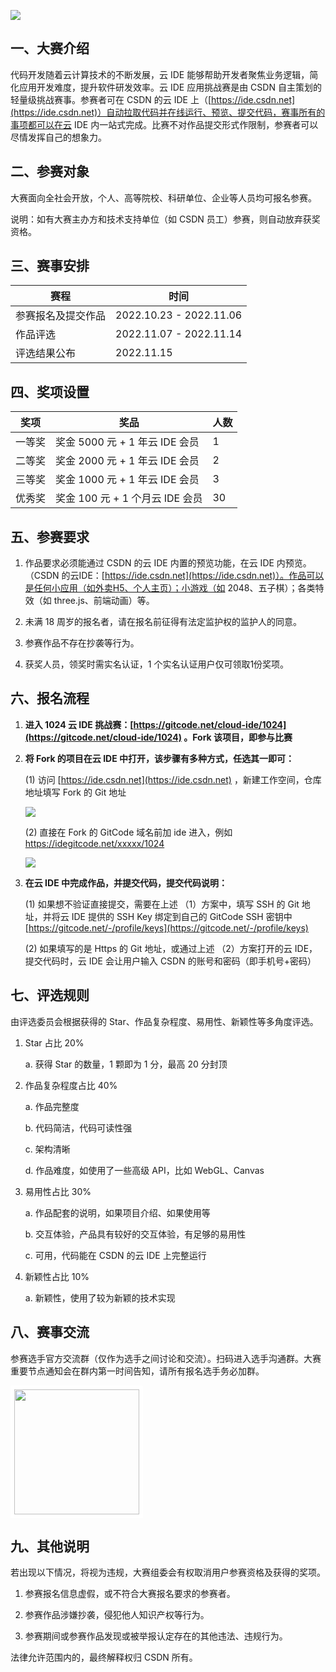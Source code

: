 ![](https://file.iviewui.com/cloud-ide/1024game-cover.png)

## 一、大赛介绍

代码开发随着云计算技术的不断发展，云 IDE 能够帮助开发者聚焦业务逻辑，简化应用开发难度，提升软件研发效率。云 IDE 应用挑战赛是由 CSDN 自主策划的轻量级挑战赛事。参赛者可在 CSDN 的云 IDE 上（[https://ide.csdn.net](https://ide.csdn.net)）自动拉取代码并在线运行、预览、提交代码，赛事所有的事项都可以在云 IDE 内一站式完成。比赛不对作品提交形式作限制，参赛者可以尽情发挥自己的想象力。

## 二、参赛对象

大赛面向全社会开放，个人、高等院校、科研单位、企业等人员均可报名参赛。

说明：如有大赛主办方和技术支持单位（如 CSDN 员工）参赛，则自动放弃获奖资格。

## 三、赛事安排

|  赛程   | 时间  |
|  ----  | ----  |
| 参赛报名及提交作品  | 2022.10.23 - 2022.11.06 |
| 作品评选  | 2022.11.07 - 2022.11.14 |
| 评选结果公布  | 2022.11.15 |

## 四、奖项设置

|  奖项   | 奖品  | 人数 |
|  ----  | ----  | ---- |
| 一等奖  | 奖金 5000 元 + 1 年云 IDE 会员 | 1 |
| 二等奖  | 奖金 2000 元 + 1 年云 IDE 会员 | 2 |
| 三等奖  | 奖金 1000 元 + 1 年云 IDE 会员 | 3 |
| 优秀奖  | 奖金 100 元 + 1 个月云 IDE 会员 | 30 |

## 五、参赛要求

1. 作品要求必须能通过 CSDN 的云 IDE 内置的预览功能，在云 IDE 内预览。（CSDN 的云IDE：[https://ide.csdn.net](https://ide.csdn.net)）。作品可以是任何小应用（如外卖H5、个人主页）；小游戏（如 2048、五子棋）；各类特效（如 three.js、前端动画）等。

2. 未满 18 周岁的报名者，请在报名前征得有法定监护权的监护人的同意。

3. 参赛作品不存在抄袭等行为。

4. 获奖人员，领奖时需实名认证，1 个实名认证用户仅可领取1份奖项。

## 六、报名流程

1. **进入 1024 云 IDE 挑战赛：[https://gitcode.net/cloud-ide/1024](https://gitcode.net/cloud-ide/1024) 。Fork 该项目，即参与比赛**

2. **将 Fork 的项目在云 IDE 中打开，该步骤有多种方式，任选其一即可：**
  
    (1) 访问 [https://ide.csdn.net](https://ide.csdn.net) ，新建工作空间，仓库地址填写 Fork 的 Git 地址

    ![](https://file.iviewui.com/cloud-ide/cloud-ide-img-1.png)

    (2) 直接在 Fork 的 GitCode 域名前加 ide 进入，例如 https://idegitcode.net/xxxxx/1024

    ![](https://file.iviewui.com/cloud-ide/cloud-ide-img-2.png)    

3. **在云 IDE 中完成作品，并提交代码，提交代码说明：**

    (1) 如果想不验证直接提交，需要在上述 （1）方案中，填写 SSH 的 Git 地址，并将云 IDE 提供的 SSH Key 绑定到自己的 GitCode SSH 密钥中 [https://gitcode.net/-/profile/keys](https://gitcode.net/-/profile/keys)

    (2) 如果填写的是 Https 的 Git 地址，或通过上述 （2）方案打开的云 IDE，提交代码时，云 IDE 会让用户输入 CSDN 的账号和密码（即手机号+密码）

## 七、评选规则

由评选委员会根据获得的 Star、作品复杂程度、易用性、新颖性等多角度评选。 

1. Star 占比 20%

    a. 获得 Star 的数量，1 颗即为 1 分，最高 20 分封顶

2. 作品复杂程度占比 40%

    a. 作品完整度

    b. 代码简洁，代码可读性强

    c. 架构清晰

    d. 作品难度，如使用了一些高级 API，比如 WebGL、Canvas

3. 易用性占比 30%

    a. 作品配套的说明，如果项目介绍、如果使用等

    b. 交互体验，产品具有较好的交互体验，有足够的易用性

    c. 可用，代码能在 CSDN 的云 IDE 上完整运行

4. 新颖性占比 10%

    a. 新颖性，使用了较为新颖的技术实现

## 八、赛事交流

参赛选手官方交流群（仅作为选手之间讨论和交流）。扫码进入选手沟通群。大赛重要节点通知会在群内第一时间告知，请所有报名选手务必加群。

<img src="https://file.iviewui.com/asd/cloud-ide/cloud-ide-1.png" width="200px" style="border: 6px solid #fff;border-radius: 2px;">

## 九、其他说明

若出现以下情况，将视为违规，大赛组委会有权取消用户参赛资格及获得的奖项。

1. 参赛报名信息虚假，或不符合大赛报名要求的参赛者。

2. 参赛作品涉嫌抄袭，侵犯他人知识产权等行为。

3. 参赛期间或参赛作品发现或被举报认定存在的其他违法、违规行为。

法律允许范围内的，最终解释权归 CSDN 所有。

<div style="height:100px"></div>
